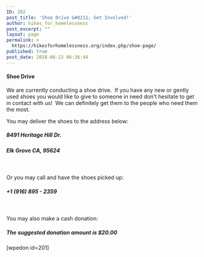 ```yaml
---
ID: 202
post_title: 'Shoe Drive &#8211; Get Involved!'
author: hikes_for_homelessness
post_excerpt: ""
layout: page
permalink: >
  https://hikesforhomelessness.org/index.php/shoe-page/
published: true
post_date: 2018-06-22 06:36:44
---
```

<h4>Shoe Drive</h4>
We are currently conducting a shoe drive.  If you have any new or gently used shoes you would like to give to someone in need don't hesitate to get in contact with us!  We can definitely get them to the people who need them the most.

You may deliver the shoes to the address below:
<h5>8491 Heritage Hill Dr.</h5>
<h5>Elk Grove CA, 95624</h5>
&nbsp;

Or you may call and have the shoes picked up:
<h5>+1 (916) 895 - 2359</h5>
&nbsp;

You may also make a cash donation:
<h5>The suggested donation amount is $20.00</h5>
[wpedon id=201]